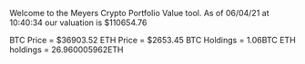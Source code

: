 Welcome to the Meyers Crypto Portfolio Value tool. 
As of 06/04/21 at 10:40:34 our valuation is $110654.76 

BTC Price = $36903.52
 ETH Price = $2653.45
BTC Holdings = 1.06BTC
 ETH holdings = 26.960005962ETH 
